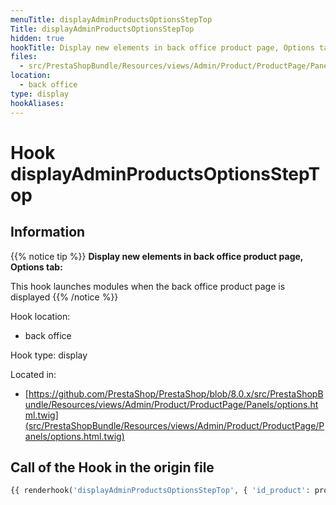 ```yaml
---
menuTitle: displayAdminProductsOptionsStepTop
Title: displayAdminProductsOptionsStepTop
hidden: true
hookTitle: Display new elements in back office product page, Options tab
files:
  - src/PrestaShopBundle/Resources/views/Admin/Product/ProductPage/Panels/options.html.twig
location:
  - back office
type: display
hookAliases:
---
```


# Hook displayAdminProductsOptionsStepTop

## Information

{{% notice tip %}}
**Display new elements in back office product page, Options tab:** 

This hook launches modules when the back office product page is displayed
{{% /notice %}}

Hook location:
  - back office

Hook type: display

Located in: 
  - [https://github.com/PrestaShop/PrestaShop/blob/8.0.x/src/PrestaShopBundle/Resources/views/Admin/Product/ProductPage/Panels/options.html.twig](src/PrestaShopBundle/Resources/views/Admin/Product/ProductPage/Panels/options.html.twig)

## Call of the Hook in the origin file

```php
{{ renderhook('displayAdminProductsOptionsStepTop', { 'id_product': productId }) }}
```